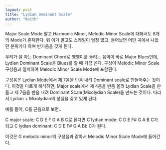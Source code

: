 ```yaml
---
layout: post
title: "Lydian Dominant Scale"
author: "Keith"
---
```


Major Scale Mode 말고 Harmonic Minor, Melodic Minor Scale에 대해서도 8개의 Mode가 존재한다. 뭐 이거 말고도 스케일이 엄청 많고, 들어보면 어떤 곡에서 나왔던 분위기다 하며 반가움을 갖게 된다.
 
우리가 잘 아는 Dominant Chord로 뺑뺑이를 돌리는 음악이 바로 Major Blues인데, Lydian Dominant Scale을 Blues를 할 때 가끔 쓴다. 구성이 Melodic Minor Scale 구성음과 일치하여 Melodic Minor Scale Mode에 포함된다.
 
구성음은 Lydian Mode에서 제 7음을 반음 내려 Dominant scale로 만들어주는 것이다. 이것을 다르게 해석하면, Major scale에서 제 4음을 반음 올려 Lydian Scale을 만들고 제 7음을 반음 내려 Dominant Scale(Mixolydian Scale)을 만드는 것이다. 따라서 Lydian + Mixolydian의 성질을 갖고 있게 된다.
 
예를 들어, C를 근음으로 보면..
 
C major scale: C D E F G A B C로 된다면
C lydian mode: C D E F# G A B C가 되고
C lydian dominant: C D E F# G A Bb C가 된다.
 
이것은 G melodic minor의 구성음과 같아서 Melodic Minor Scale Mode에 들어간다.

